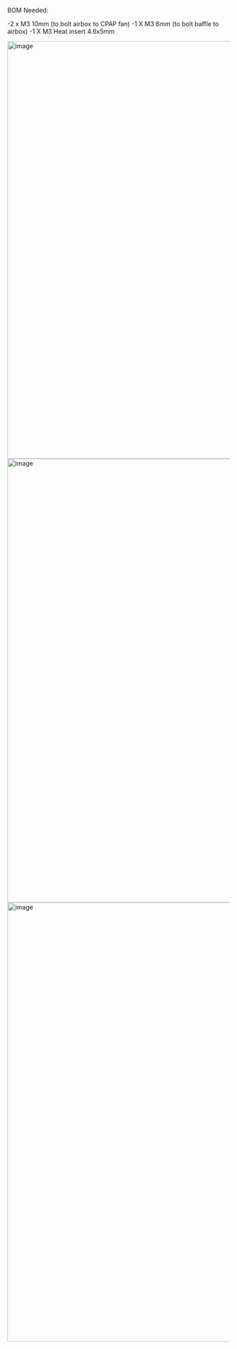 BOM Needed:

-2 x M3 10mm (to bolt airbox to CPAP fan)
-1 X M3 6mm (to bolt baffle to airbox)
-1 X M3 Heat insert 4.6x5mm

<img width="945" alt="image" src="https://github.com/VzBoT3D/VzBoT-Vz235/assets/37383368/d73c4591-3768-4aa8-b886-606e6321fdd3">
<img width="1005" alt="image" src="https://github.com/VzBoT3D/VzBoT-Vz235/assets/37383368/069e85b8-5c06-45f8-88d0-9a7258a0cbec">
<img width="995" alt="image" src="https://github.com/VzBoT3D/VzBoT-Vz235/assets/37383368/3b048b32-36dc-43f0-8b50-3726c31d90ce">
